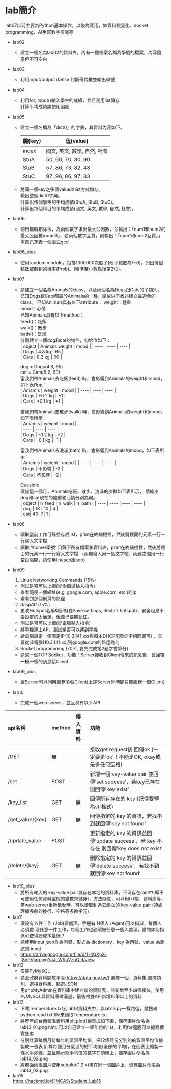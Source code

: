 # lab簡介
lab07以前主要為Python基本操作，以後為應用，如資料視覺化、socket programming、AI手寫數字辨識等
* lab02
  - 建立一個名為lab02的資料夾，內有一個檔案名稱為學號的檔案，內容隨意但不可空白
* lab03
  - 利用input/output if/else 判斷奇偶數並輸出學號  
* lab04
  - 利用for, input()輸入學生的成績，並且利用list儲存  
    計算平均成績請使用迴圈  
* lab05  
  - 建立一個名稱為「dict0」的字典，其資料內容如下。

    | 鍵(key) |	值(value) |
    | ---- | ---- |  
    | index	| 國文, 英文, 數學, 自然, 社會  |  
    | StuA	| 50, 60, 70, 80, 90 |  
    | StuB	| 57, 86, 73, 82, 43 |   
    | StuC	| 97, 96, 86, 97, 83 |
    
  - 將同一個key之多個value以list方式儲存。  
    輸出整個dict0字典。  
    計算出每個學生的平均成績(StuA, StuB, StuC)。  
    計算出每個科目的平均成績(國文, 英文, 數學, 自然, 社會)。    
* lab06  
  - 使用輾轉相除法，為兩個數字求出最大公因數，並輸出：「num1和num2的最大公因數=num3」，若兩個數字互質，則輸出：「num1和num2互質。」需自己定義一個函式gcd  
* lab06_plus  
  - 使用random module，投擲1000000次骰子(骰子點數為1~6)，列出每個點數被骰到的機率(Prob)。(精準至小數點後第2位)。  
* lab07
  - 請建立一個名為Animals的class，以及兩個名為Dogs跟Cats的子類別，已知Dogs跟Cats都屬於Animals的一種，請依以下敘述建立最適合的class。
    已知Animals具有以下attribute：
    weight：體重  
    mood：心情  
    已知Animals具有以下method：    
    feed()：吃飯  
    walk()：散步  
    bath()：洗澡  
    分別建立一個dog和cat的物件，初始值如下：  
    | object | Animals weight	| mood |
      | ---- | ---- | ---- |      
    | Dogs	| 4.8 kg | 65 |  
    | Cats	| 8.2 kg | 60 |
  
    dog = Dogs(4.8, 65)  
    cat = Cats(8.2, 60)  
    當我們帶Animals去吃飯(feed) 時，會影響到Animals的weight和mood，如下表所示：  
    | Aniamls	| weight | mood |
       | ---- | ---- | ---- |        
    | Dogs	| +0.2 kg | 	+1 |    
    | Cats	| +0.1 kg	| +1 |
    
    當我們帶Animals去散步(walk) 時，會影響到Animals的weight和mood，如下表所示：  
   | Aniamls	| weight | mood |  
   | ---- | ---- | ---- |       
   |  Dogs	| -0.2 kg	| +2 |   
  | Cats	| -0.1 kg	| -1 |

    當我們帶Animals去洗澡(bath) 時，會影響到Animals的mood，如下表所示：  
    | Aniamls	| weight | mood |
       | ---- | ---- | ---- |      
    | Dogs	| 不影響	 | -2 |    
    | Cats	| 不影響	 | -2 |
    
    Quesion:  
    假設這一個月，Animals吃飯、散步、洗澡的次數如下表所示， 請輸出dog和cat現在的體重和心情分別為何。  
    | object	| n_feed	| n_walk | n_bath |
       | ---- | ---- | ---- | ---- |          
    | dog	| 18 | 	10 |	4 |    
    | cat| 40| 7| 1 |
    
* lab08
  - 讀取當前工作目錄並存成list，print在終端機裡，然後將裡面的元素一行一行寫入文字檔
  - 讀取 ‘/home/學號’ 目錄下所有檔案和資料夾，print在終端機裡，然後將裡面的元素一行一行寫入文字檔
（兩題寫入同一個文字檔、兩題之間用一行空白隔開，請使用linesep跟sep）
* lab09
  1. Linux Networking Commands (15%)
  - 測試是否可以上網(從樹莓派輸入指令)
  - 查看隨便一個網址(e.g. google.com, apple.com, etc.)的ip
  - 查看到那個網頁的路徑
  2. RaspAP (15%)
    - 更改Hotspot名稱&密碼(要Save settings, Restart hotspot)，安全起見不要設定的太簡單，但自己要能記住。
    - 測試是否可以上網(從電腦輸入指令)
    - 將手機連上AP，測試是否可以連到手機
    - 給電腦設定一個固定IP:10.3.141.xx(與原本DHCP配發的IP相同即可)
    ，查看從此電腦(10.3.141.xx)到google.com的路徑為何
  3. Socket programming (70%, 要先完成第2題才會算分)
    - 請寫一個TCP Socket，功能：Server接收到Client傳來的訊息後，會回覆一模一樣的訊息給Client
* lab09_plus
  - 讓Server可以同時服務多個Client(上述Server同時間只能服務一個Client)
* lab10
  - 完成一個web server，並且具有以下API
  
|api名稱	|method	|傳入資料	|功能|
| :-----| :---- | :----| :----|
| /GET	| 無 |  | 接收get request後 回傳ok (一定要是’ok’！不能是OK, okay或是多任何空格)|  
| /set	| POST		|  | 新增一個 key-value pair 並回傳’set success’，若key已存在 則回傳’key exist’ |  
|/key_list	|GET	|無|	回傳所有存在的 key (記得要轉為str格式)|
|/get_value/{key}	|GET|	無|	回傳指定的 key 的資訊，若找不到就回傳’key not found’|  
|/update_value|	POST		| |更新指定的 key 的資訊並回傳’update success’，若 key 不存在 則回傳’key does not exist’|  
| /delete/{key}|	GET|	無	|刪除指定的 key 的資訊並回傳’delete success’，若找不到就回傳’key not found’|  
* lab10_plus
  - 將所有輸入的 key-value pair儲存在本地的資料庫，不可存在ram中(即不可使用任何資料型態的變數來儲存)，方法隨意，可以用txt檔、資料庫等，當web server重新啟動時，可以讀取到過去建立的 key-value pair
(須處理掉多餘的換行、空格等多餘字元)
* lab11
  - 假設有 N件工作 (Job)要處理，手邊有 N個人 (Agent)可以指派，每個人必須處       理任意一件工作，每個工作也必須被任意一個人處理，請問如何指派可使得總成本最低？
  - 請使用input.json作為測資，形式為 dictionary，key 為題號，value 為測試的 input
  - https://drive.google.com/file/d/1-4GXpX-f8nPVIarpjvgYaJLWRuVzoQcI/view
* lab12
  - 安裝PyMySQL
  - 請至政府資料開放平臺(https://data.gov.tw/) 選擇一個、資料集
選擇類別、選擇資料集、點選JSON
  - 用phpMyAdmin在資料庫中建立新的資料表，並新增至少四個欄位，使用PyMySQL與資料庫做溝通，最後根據API新增10筆以上的資料
* lab13
  - 下載Temperature.txt到lab13資料夾中，與lab13.py一樣路徑，請搜尋python read txt file來讀取Temperature.txt
  - 將歷年的台南氣溫資料用plt.plot()繪製成如下圖，儲存圖片命名為 lab13_01.png
hint: 可以自己建立一個年份的list，利用for迴圈可以提高撰寫效率
  - 分別計算每個月份每年的氣溫平均值，把12個月份分別的的氣溫平均值繪製成一張表
計算每個月分氣溫的總平均值(全部的平均)，在圖表上繪製一條水平虛線，並且標示總平均值的數字在須線上，儲存圖片命名為 lab13_02.png
  - 將前面兩張圖片使用subplot(1,2,x)畫在同一張圖片上，儲存圖片命名為 lab13_03.png
* lab15  
  https://hackmd.io/@MCAS/Student_Lab15
  

